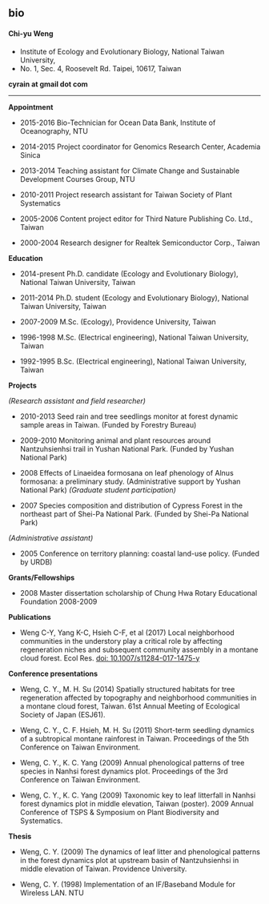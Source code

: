 ## bio

#### Chi-yu Weng

* Institute of Ecology and Evolutionary Biology, National Taiwan University, 
* No. 1, Sec. 4, Roosevelt Rd. Taipei, 10617, Taiwan

**cyrain at gmail dot com**
________________________________________________________________________________________________________

**Appointment** 

* 2015-2016 	Bio-Technician for Ocean Data Bank, Institute of Oceanography, NTU

* 2014-2015 	Project coordinator for Genomics Research Center, Academia Sinica

* 2013-2014 	Teaching assistant for Climate Change and Sustainable Development Courses Group, NTU

* 2010-2011	Project research assistant for Taiwan Society of Plant Systematics

* 2005-2006	Content project editor for Third Nature Publishing Co. Ltd., Taiwan

* 2000-2004	Research designer for Realtek Semiconductor Corp., Taiwan

**Education**	

* 2014-present	Ph.D. candidate (Ecology and Evolutionary Biology), National Taiwan University, Taiwan

* 2011-2014	Ph.D. student (Ecology and Evolutionary Biology), National Taiwan University, Taiwan

* 2007-2009	M.Sc. (Ecology), Providence University, Taiwan

* 1996-1998	M.Sc. (Electrical engineering), National Taiwan University, Taiwan

* 1992-1995	B.Sc. (Electrical engineering), National Taiwan University, Taiwan

**Projects**

 *(Research assistant and field researcher)*
 
* 2010-2013	Seed rain and tree seedlings monitor at forest dynamic sample areas in Taiwan. (Funded by Forestry Bureau)

* 2009-2010	Monitoring animal and plant resources around Nantzuhsienhsi trail in Yushan National Park. (Funded by Yushan National Park)

* 2008	Effects of Linaeidea formosana on leaf phenology of Alnus formosana: a preliminary study. (Administrative support by Yushan National Park)
*(Graduate student participation)*

* 2007	Species composition and distribution of Cypress Forest in the northeast part of Shei-Pa National Park. (Funded by Shei-Pa National Park)

*(Administrative assistant)*

* 2005	Conference on territory planning: coastal land-use policy. (Funded by URDB)

**Grants/Fellowships**

* 2008	Master dissertation scholarship of Chung Hwa Rotary Educational Foundation 2008-2009

**Publications**

* Weng C-Y, Yang K-C, Hsieh C-F, et al (2017) Local neighborhood communities in the understory play a critical role by affecting regeneration niches and subsequent community assembly in a montane cloud forest. Ecol Res. <a href="https://link.springer.com/article/10.1007/s11284-017-1475-y">doi: 10.1007/s11284-017-1475-y</a>

**Conference presentations**

* Weng, C. Y., M. H. Su (2014) Spatially structured habitats for tree regeneration affected by topography and neighborhood communities in a montane cloud forest, Taiwan. 61st Annual Meeting of Ecological Society of Japan (ESJ61).

* Weng, C. Y., C. F. Hsieh, M. H. Su (2011) Short-term seedling dynamics of a subtropical montane rainforest in Taiwan. Proceedings of the 5th Conference on Taiwan Environment.

* Weng, C. Y., K. C. Yang (2009) Annual phenological patterns of tree species in Nanhsi  forest dynamics plot. Proceedings of the 3rd Conference on Taiwan Environment.

* Weng, C. Y., K. C. Yang (2009) Taxonomic key to leaf litterfall in  Nanhsi forest dynamics plot in middle elevation, Taiwan (poster). 2009 Annual Conference of TSPS & Symposium on Plant Biodiversity and Systematics.

**Thesis**

* Weng, C. Y. (2009) The dynamics of leaf litter and phenological patterns in the forest dynamics plot at upstream basin of Nantzuhsienhsi in middle elevation of Taiwan. Providence University.

* Weng, C. Y. (1998) Implementation of an IF/Baseband Module for Wireless LAN. NTU
